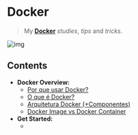 # Docker

> My **[Docker](https://www.docker.com/)** *studies*, *tips* and *tricks*.

![img](res/logo.gif)

## Contents

 - **Docker Overview:**
   - [Por que usar Docker?](modules/why-docker.md)
   - [O que é Docker?](modules/whats-docker.md)
   - [Arquitetura Docker (+Componentes)](modules/docker-architecture.md)
   - [Docker Image vs Docker Container](modules/image-vs-container.md)
 - **Get Started:**
   - [](modules/)
